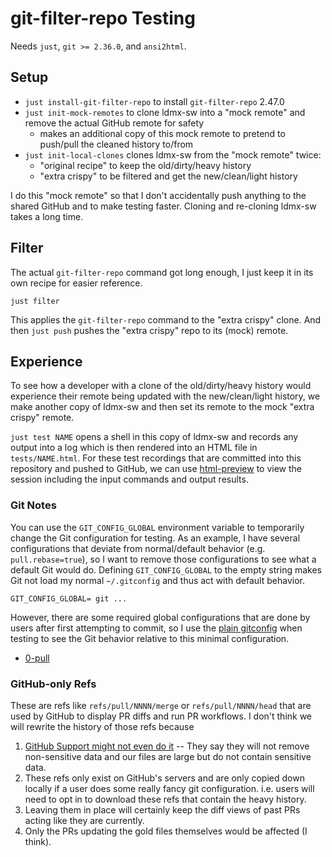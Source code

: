 # git-filter-repo Testing

Needs `just`, `git >= 2.36.0`, and `ansi2html`.

## Setup
- `just install-git-filter-repo` to install `git-filter-repo` 2.47.0
- `just init-mock-remotes` to clone ldmx-sw into a "mock remote" and remove the actual GitHub remote for safety
  - makes an additional copy of this mock remote to pretend to push/pull the cleaned history to/from
- `just init-local-clones` clones ldmx-sw from the "mock remote" twice:
  - "original recipe" to keep the old/dirty/heavy history
  - "extra crispy" to be filtered and get the new/clean/light history

I do this "mock remote" so that I don't accidentally push anything to the shared GitHub
and to make testing faster. Cloning and re-cloning ldmx-sw takes a long time.

## Filter
The actual `git-filter-repo` command got long enough, I just keep it in its own
recipe for easier reference.
```
just filter
```
This applies the `git-filter-repo` command to the "extra crispy" clone.
And then `just push` pushes the "extra crispy" repo to its (mock) remote.

## Experience
To see how a developer with a clone of the old/dirty/heavy history would experience
their remote being updated with the new/clean/light history, we make another copy of ldmx-sw
and then set its remote to the mock "extra crispy" remote.

`just test NAME` opens a shell in this copy of ldmx-sw and records any output into a log which
is then rendered into an HTML file in `tests/NAME.html`. For these test recordings that are committed
into this repository and pushed to GitHub, we can use [html-preview](https://github.com/html-preview/html-preview.github.io) to view the session including the input commands and output results.

### Git Notes
You can use the `GIT_CONFIG_GLOBAL` environment variable to temporarily change the Git configuration for testing.
As an example, I have several configurations that deviate from normal/default behavior (e.g. `pull.rebase=true`),
so I want to remove those configurations to see what a default Git would do.
Defining `GIT_CONFIG_GLOBAL` to the empty string makes Git not load my normal `~/.gitconfig` and thus act
with default behavior.
```
GIT_CONFIG_GLOBAL= git ...
```
However, there are some required global configurations that are done by users after first attempting to commit,
so I use the [plain gitconfig](plain-gitconfig) when testing to see the Git behavior relative to this minimal
configuration.

- [0-pull](https://html-preview.github.io/?url=https://github.com/tomeichlersmith/ldmx-sw-rewrite-history-testing/blob/main/tests/0-pull.html)

### GitHub-only Refs
These are refs like `refs/pull/NNNN/merge` or `refs/pull/NNNN/head` that are used by GitHub to display PR diffs
and run PR workflows.
I don't think we will rewrite the history of those refs because
1. [GitHub Support might not even do it](https://docs.github.com/en/authentication/keeping-your-account-and-data-secure/removing-sensitive-data-from-a-repository#fully-removing-the-data-from-github) -- They say they will not remove non-sensitive data and our files are large but do not contain sensitive data.
2. These refs only exist on GitHub's servers and are only copied down locally if a user does some really fancy git configuration. i.e. users will need to opt in to download these refs that contain the heavy history.
3. Leaving them in place will certainly keep the diff views of past PRs acting like they are currently.
4. Only the PRs updating the gold files themselves would be affected (I think).
